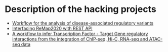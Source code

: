 # Description of the hacking projects

- [Workflow for the analysis of disease-associated regulatory variants](workflow_disease-associated-rSNPs/) 
- [Interfacing ReMap2020 with REST API](interfacing_ReMap/) 
- [A workflow to infer Transcription Factor - Target Gene regulatory interactions from the integration of ChIP-seq, Hi-C, RNA-seq and ATAC-seq data](multiomics-integration-TFTG-inference/)
